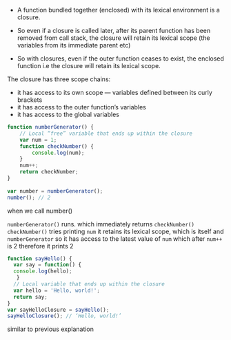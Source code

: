 
- A function bundled together (enclosed) with its lexical environment is a closure.

- So even if a closure is called later, after its parent function has been removed from call stack, the closure will retain its lexical scope (the variables from its immediate parent etc)

- So with closures, even if the outer function ceases to exist, 
  the enclosed function i.e the closure will retain its lexical scope.


The closure has three scope chains:

- it has access to its own scope — variables defined between its curly brackets
- it has access to the outer function’s variables
- it has access to the global variables

```js
function numberGenerator() {  
    // Local “free” variable that ends up within the closure  
    var num = 1;  
    function checkNumber() {  
        console.log(num);  
    }  
    num++;  
    return checkNumber;  
}  
  
var number = numberGenerator();  
number(); // 2
```

when we call number()

`numberGenerator()` runs. which immediately returns `checkNumber()` 
`checkNumber()` tries printing `num`
it retains its lexical scope, which is itself and `numberGenerator` so it has access to the latest value of `num`
which after `num++` is 2
therefore it prints 2


```js
function sayHello() {
  var say = function() { 
  console.log(hello);
   }
  // Local variable that ends up within the closure 
  var hello = 'Hello, world!';
  return say;
}
var sayHelloClosure = sayHello(); 
sayHelloClosure(); // ‘Hello, world!’
```

similar to previous explanation

